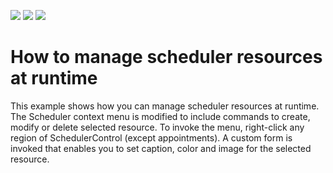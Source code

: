 <!-- default badges list -->
![](https://img.shields.io/endpoint?url=https://codecentral.devexpress.com/api/v1/VersionRange/128635548/15.2.4%2B)
[![](https://img.shields.io/badge/Open_in_DevExpress_Support_Center-FF7200?style=flat-square&logo=DevExpress&logoColor=white)](https://supportcenter.devexpress.com/ticket/details/E3201)
[![](https://img.shields.io/badge/📖_How_to_use_DevExpress_Examples-e9f6fc?style=flat-square)](https://docs.devexpress.com/GeneralInformation/403183)
<!-- default badges end -->
# How to manage scheduler resources at runtime


<p>This example shows how you can manage scheduler resources at runtime. The Scheduler context menu is modified to include commands to create, modify or delete selected resource. To invoke the menu, right-click any region of SchedulerControl (except appointments). A custom form is invoked that enables you to set caption, color and image for the selected resource.</p>

<br/>


